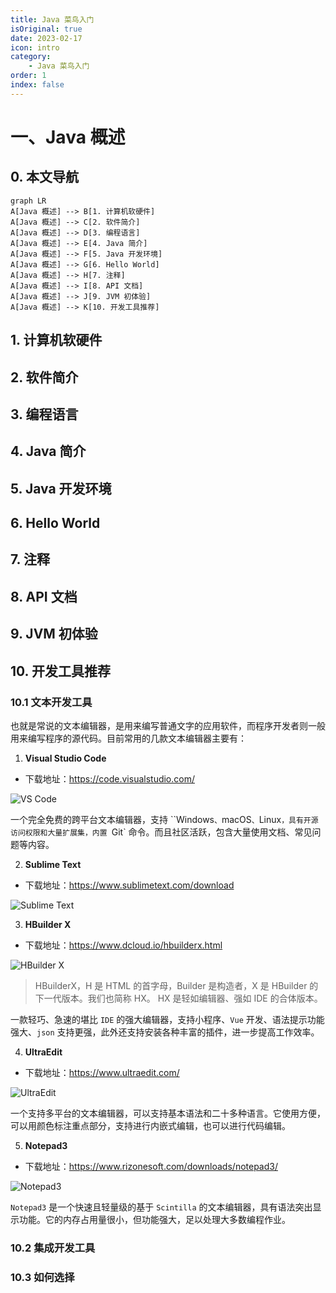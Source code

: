 ```yaml
---
title: Java 菜鸟入门
isOriginal: true
date: 2023-02-17
icon: intro
category:
    - Java 菜鸟入门
order: 1
index: false
---
```


# 一、Java 概述

## 0. 本文导航

```mermaid
graph LR
A[Java 概述] --> B[1. 计算机软硬件]
A[Java 概述] --> C[2. 软件简介]
A[Java 概述] --> D[3. 编程语言]
A[Java 概述] --> E[4. Java 简介]
A[Java 概述] --> F[5. Java 开发环境]
A[Java 概述] --> G[6. Hello World]
A[Java 概述] --> H[7. 注释]
A[Java 概述] --> I[8. API 文档]
A[Java 概述] --> J[9. JVM 初体验]
A[Java 概述] --> K[10. 开发工具推荐]
```

## 1. 计算机软硬件

## 2. 软件简介

## 3. 编程语言

## 4. Java 简介

## 5. Java 开发环境

## 6. Hello World

## 7. 注释

## 8. API 文档

## 9. JVM 初体验

## 10. 开发工具推荐

### 10.1 文本开发工具

也就是常说的文本编辑器，是用来编写普通文字的应用软件，而程序开发者则一般用来编写程序的源代码。目前常用的几款文本编辑器主要有：

1.   **Visual Studio Code**

-   下载地址：https://code.visualstudio.com/

![VS Code](https://img-blog.csdnimg.cn/fd26a08d1ac34213a977c4d5f80a5959.png)

一个完全免费的跨平台文本编辑器，支持 ``Windows`、`macOS`、`Linux`，具有开源访问权限和大量扩展集，内置 `Git` 命令。而且社区活跃，包含大量使用文档、常见问题等内容。


2.   **Sublime Text**

-   下载地址：https://www.sublimetext.com/download

![Sublime Text](https://img-blog.csdnimg.cn/4f4174df2f634b86819043cc70c0340e.png)

3.   **HBuilder X**

- 下载地址：https://www.dcloud.io/hbuilderx.html

![HBuilder X](https://img-blog.csdnimg.cn/6a365a18d83848c7b9e4883541844be7.png)

>   HBuilderX，H 是 HTML 的首字母，Builder 是构造者，X 是 HBuilder 的下一代版本。我们也简称 HX。 HX 是轻如编辑器、强如 IDE 的合体版本。

一款轻巧、急速的堪比 `IDE` 的强大编辑器，支持小程序、`Vue` 开发、语法提示功能强大、`json` 支持更强，此外还支持安装各种丰富的插件，进一步提高工作效率。

4.   **UltraEdit**

-   下载地址：https://www.ultraedit.com/

![UltraEdit](https://img-blog.csdnimg.cn/bd12515623514d63add01f5bbd78a90e.png)


一个支持多平台的文本编辑器，可以支持基本语法和二十多种语言。它使用方便，可以用颜色标注重点部分，支持进行内嵌式编辑，也可以进行代码编辑。

5.   **Notepad3**

-   下载地址：https://www.rizonesoft.com/downloads/notepad3/

![Notepad3](https://img-blog.csdnimg.cn/064c7956d5ae487cbda49303b489bef2.png)

`Notepad3` 是一个快速且轻量级的基于 `Scintilla` 的文本编辑器，具有语法突出显示功能。它的内存占用量很小，但功能强大，足以处理大多数编程作业。

### 10.2 集成开发工具



### 10.3 如何选择